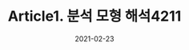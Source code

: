 ---
title:  "Article1. 분석 모형 해석4211"

categories:
  - 빅데이터 분석 기사
tags: 
  - Part4. 빅데이터 결과 해석
  - Chapter2. 분석 결과 해석 및 활용
  - Section1. 분석 결과 해석
  - Article1. 분석 모형 해석

toc: true
toc_sticky: true
 
date: 2021-02-23
last_modified_at: 2021-02-25
---